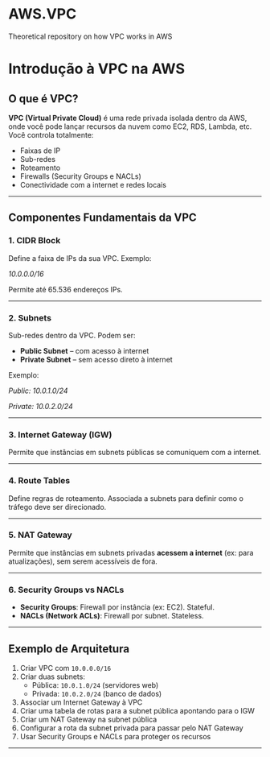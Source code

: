 # AWS.VPC
Theoretical repository on how VPC works in AWS

# Introdução à VPC na AWS

## O que é VPC?

**VPC (Virtual Private Cloud)** é uma rede privada isolada dentro da AWS, onde você pode lançar recursos da nuvem como EC2, RDS, Lambda, etc. Você controla totalmente:

- Faixas de IP
- Sub-redes
- Roteamento
- Firewalls (Security Groups e NACLs)
- Conectividade com a internet e redes locais

---

## Componentes Fundamentais da VPC

### 1. CIDR Block
Define a faixa de IPs da sua VPC. Exemplo:

_10.0.0.0/16_

Permite até 65.536 endereços IPs.

---

### 2. Subnets

Sub-redes dentro da VPC. Podem ser:

- **Public Subnet** – com acesso à internet
- **Private Subnet** – sem acesso direto à internet

Exemplo:
</br>

_Public: 10.0.1.0/24_

_Private: 10.0.2.0/24_


---

### 3. Internet Gateway (IGW)

Permite que instâncias em subnets públicas se comuniquem com a internet.

---

### 4. Route Tables

Define regras de roteamento. Associada a subnets para definir como o tráfego deve ser direcionado.

---

### 5. NAT Gateway

Permite que instâncias em subnets privadas **acessem a internet** (ex: para atualizações), sem serem acessíveis de fora.

---

### 6. Security Groups vs NACLs

- **Security Groups**: Firewall por instância (ex: EC2). Stateful.
- **NACLs (Network ACLs)**: Firewall por subnet. Stateless.

---

## Exemplo de Arquitetura

1. Criar VPC com `10.0.0.0/16`
2. Criar duas subnets:
   - Pública: `10.0.1.0/24` (servidores web)
   - Privada: `10.0.2.0/24` (banco de dados)
3. Associar um Internet Gateway à VPC
4. Criar uma tabela de rotas para a subnet pública apontando para o IGW
5. Criar um NAT Gateway na subnet pública
6. Configurar a rota da subnet privada para passar pelo NAT Gateway
7. Usar Security Groups e NACLs para proteger os recursos

---


